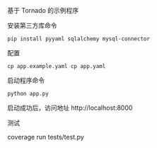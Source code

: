 基于 Tornado 的示例程序

安装第三方库命令

```
pip install pyyaml sqlalchemy mysql-connector
```

配置

```
cp app.example.yaml cp app.yaml
```

启动程序命令

```
python app.py
````

启动成功后，访问地址 http://localhost:8000

测试

coverage run tests/test.py
